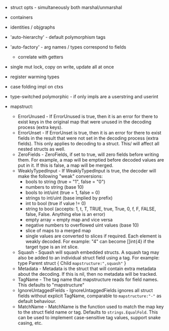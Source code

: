 - struct opts - simultaneously both marshal/unmarshal
- containers
- identities / objgraphs
- 'auto-hierarchy' - default polymorphism tags
- 'auto-factory' - arg names / types correspond to fields
    - correlate with getters
- single mut lock, copy on write, update all at once
- register warming types
- case folding impl on ctxs
- type-switched polymorphic - if only impls are a userstring and userint

- mapstruct:
  - ErrorUnused - If ErrorUnused is true, then it is an error for there to exist keys in the original map that were unused in the decoding process (extra keys).
  - ErrorUnset - If ErrorUnset is true, then it is an error for there to exist fields in the result that were not set in the decoding process (extra fields). This only applies to decoding to a struct. This/ will affect all nested structs as well.
  - ZeroFields - ZeroFields, if set to true, will zero fields before writing them. For example, a map will be emptied before decoded values are put in it. If this is false, a map will be merged.
  - WeaklyTypedInput - If WeaklyTypedInput is true, the decoder will make the following "weak" conversions:
    - bools to string (true = "1", false = "0")
    - numbers to string (base 10)
    - bools to int/uint (true = 1, false = 0)
    - strings to int/uint (base implied by prefix)
    - int to bool (true if value != 0)
    - string to bool (accepts: 1, t, T, TRUE, true, True, 0, f, F,
      FALSE, false, False. Anything else is an error)
    - empty array = empty map and vice versa
    - negative numbers to overflowed uint values (base 10)
    - slice of maps to a merged map
    - single values are converted to slices if required. Each element is weakly decoded. For example: "4" can become []int{4} if the target type is an int slice.
  - Squash - Squash will squash embedded structs.  A squash tag may also be added to an individual struct field using a tag.  For example: type Parent struct { Child `mapstructure:",squash"` }
  - Metadata - Metadata is the struct that will contain extra metadata about the decoding. If this is nil, then no metadata will be tracked.
  - TagName - The tag name that mapstructure reads for field names. This defaults to "mapstructure"
  - IgnoreUntaggedFields - IgnoreUntaggedFields ignores all struct fields without explicit TagName, comparable to `mapstructure:"-"` as default behaviour.
  - MatchName - MatchName is the function used to match the map key to the struct field name or tag. Defaults to `strings.EqualFold`. This can be used to implement case-sensitive tag values, support snake casing, etc.
